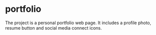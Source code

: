# portfolio
The project is a personal portfolio web page. It includes a profile photo, resume button and    social media connect icons.
